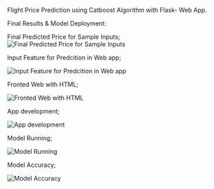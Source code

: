 
Flight Price Prediction using Catboost Algorithm with Flask- Web App.

Final Results & Model Deployment:


Final Predicted Price for Sample Inputs;
![Final Predicted Price for Sample Inputs](https://user-images.githubusercontent.com/56412471/137591389-52fbc08c-063b-4b50-a75f-98b97fd527f2.JPG)


Input Feature for Predcition in Web app;

![Input Feature for Predcition in Web app](https://user-images.githubusercontent.com/56412471/137591409-029641e6-9211-4b21-b675-f90f74a9e649.JPG)

Fronted Web with HTML;


![Fronted Web with HTML](https://user-images.githubusercontent.com/56412471/137591438-2ca26843-595f-49e1-81af-09fe8f0385df.JPG)


App development;

![App development](https://user-images.githubusercontent.com/56412471/137591453-3a708b54-6026-464f-b301-689c0c3809f4.JPG)

Model Running; 

![Model Running](https://user-images.githubusercontent.com/56412471/137591462-5880dd6c-18de-4300-a4b6-08fd41058458.JPG)


Model Accuracy;

![Model Accuracy](https://user-images.githubusercontent.com/56412471/137591480-ba7ce4f0-898d-4f6d-acd5-8bea49742310.JPG)
